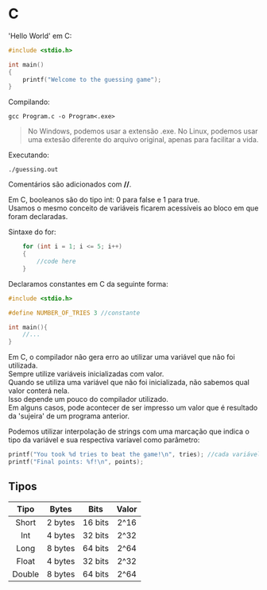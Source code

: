 # C

'Hello World' em C:
```C
#include <stdio.h>

int main()
{
    printf("Welcome to the guessing game");
}
```

Compilando:
```shell
gcc Program.c -o Program<.exe>
```
>No Windows, podemos usar a extensão .exe. No Linux, podemos usar uma extesão diferente do arquivo original, apenas para facilitar a vida.  

Executando:
```shell
./guessing.out
```
Comentários são adicionados com **//**.  

Em C, booleanos são do tipo int: 0 para false e 1 para true.  
Usamos o mesmo conceito de variáveis ficarem acessíveis ao bloco em que foram declaradas.  

Sintaxe do for:
```C
    for (int i = 1; i <= 5; i++)
    {
        //code here
    }
```

Declaramos constantes em C da seguinte forma:

```C
#include <stdio.h>

#define NUMBER_OF_TRIES 3 //constante

int main(){
    //...
}
```

Em C, o compilador não gera erro ao utilizar uma variável que não foi utilizada.  
Sempre utilize variáveis inicializadas com valor.  
Quando se utiliza uma variável que não foi inicializada, não sabemos qual valor conterá nela.  
Isso depende um pouco do compilador utilizado.  
Em alguns casos, pode acontecer de ser impresso um valor que é resultado da 'sujeira' de um programa anterior.  

Podemos utilizar interpolação de strings com uma marcação que indica o tipo da variável e sua respectiva varíavel como parâmetro:

```C
printf("You took %d tries to beat the game!\n", tries); //cada variável possui um tipo
printf("Final points: %f!\n", points);
```

## Tipos 

| Tipo      | Bytes    | Bits          | Valor  |
| :-:       | :-:      | :-:           | :-:    |
| Short     | 2 bytes  | 16 bits       | 2^16   |
| Int       | 4 bytes  | 32 bits       | 2^32   |
| Long      | 8 bytes  | 64 bits       | 2^64   |
| Float     | 4 bytes  | 32 bits       | 2^32   |
| Double    | 8 bytes  | 64 bits       | 2^64   |